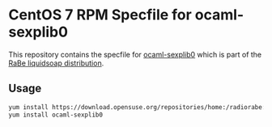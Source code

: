# CentOS 7 RPM Specfile for ocaml-sexplib0

This repository contains the specfile for [ocaml-sexplib0](https://github.com/janestreet/sexplib0/) which is part of the [RaBe liquidsoap distribution](https://build.opensuse.org/project/show/home:radiorabe:liquidsoap).

## Usage

```bash
yum install https://download.opensuse.org/repositories/home:/radiorabe:/liquidsoap/CentOS_7/home:radiorabe:liquidsoap.repo
yum install ocaml-sexplib0
```
